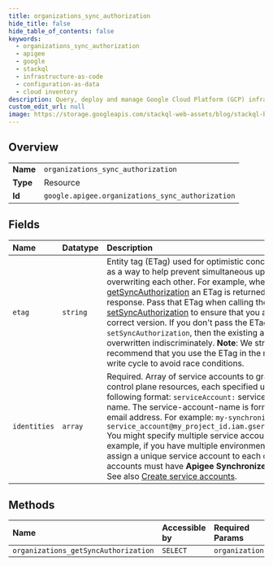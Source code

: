 ```yaml
---
title: organizations_sync_authorization
hide_title: false
hide_table_of_contents: false
keywords:
  - organizations_sync_authorization
  - apigee
  - google    
  - stackql
  - infrastructure-as-code
  - configuration-as-data
  - cloud inventory
description: Query, deploy and manage Google Cloud Platform (GCP) infrastructure and resources using SQL
custom_edit_url: null
image: https://storage.googleapis.com/stackql-web-assets/blog/stackql-blog-post-featured-image.png
---
```

  
    

## Overview
<table><tbody>
<tr><td><b>Name</b></td><td><code>organizations_sync_authorization</code></td></tr>
<tr><td><b>Type</b></td><td>Resource</td></tr>
<tr><td><b>Id</b></td><td><code>google.apigee.organizations_sync_authorization</code></td></tr>
</tbody></table>

## Fields
| Name | Datatype | Description |
|:-----|:---------|:------------|
| `etag` | `string` | Entity tag (ETag) used for optimistic concurrency control as a way to help prevent simultaneous updates from overwriting each other. For example, when you call [getSyncAuthorization](organizations/getSyncAuthorization) an ETag is returned in the response. Pass that ETag when calling the [setSyncAuthorization](organizations/setSyncAuthorization) to ensure that you are updating the correct version. If you don't pass the ETag in the call to `setSyncAuthorization`, then the existing authorization is overwritten indiscriminately. **Note**: We strongly recommend that you use the ETag in the read-modify-write cycle to avoid race conditions. |
| `identities` | `array` | Required. Array of service accounts to grant access to control plane resources, each specified using the following format: `serviceAccount:` service-account-name. The service-account-name is formatted like an email address. For example: `my-synchronizer-manager-service_account@my_project_id.iam.gserviceaccount.com` You might specify multiple service accounts, for example, if you have multiple environments and wish to assign a unique service account to each one. The service accounts must have **Apigee Synchronizer Manager** role. See also [Create service accounts](https://cloud.google.com/apigee/docs/hybrid/latest/sa-about#create-the-service-accounts). |
## Methods
| Name | Accessible by | Required Params |
|:-----|:--------------|:----------------|
| `organizations_getSyncAuthorization` | `SELECT` | `organizationsId` |
